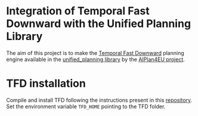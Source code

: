 # Integration of Temporal Fast Downward with the Unified Planning Library

The aim of this project is to make the [Temporal Fast
Downward](http://gki.informatik.uni-freiburg.de/tools/tfd/) planning engine available in the
[unified_planning library](https://github.com/aiplan4eu/unified-planning) by
the [AIPlan4EU project](https://www.aiplan4eu-project.eu/).

# TFD installation
Compile and install TFD following the instructions present in this [repository](https://github.com/roveri-marco/tfd).
Set the environment variable `TFD_HOME` pointing to the TFD folder.